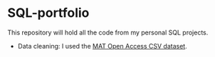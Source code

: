 # SQL-portfolio

This repository will hold all the code from my personal SQL projects.

- Data cleaning: I used the [MAT Open Access CSV dataset](https://github.com/metmuseum/openaccess).
